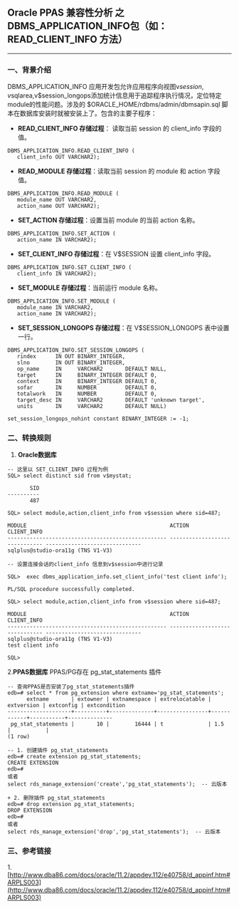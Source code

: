 ## Oracle PPAS 兼容性分析 之  DBMS_APPLICATION_INFO包（如：READ_CLIENT_INFO 方法）
---

### 一、背景介绍
DBMS_APPLICATION_INFO 应用开发包允许应用程序向视图v$session,v$sqlarea,v$session_longops添加统计信息用于追踪程序执行情况，定位特定module的性能问题。涉及的 $ORACLE_HOME/rdbms/admin/dbmsapin.sql 脚本在数据库安装时就被安装上了。包含的主要子程序：

+ **READ_CLIENT_INFO 存储过程**： 读取当前 session 的 client_info 字段的值。
```
DBMS_APPLICATION_INFO.READ_CLIENT_INFO (
   client_info OUT VARCHAR2); 
```
+ **READ_MODULE 存储过程**：读取当前 session 的 module 和 action 字段值。
```
DBMS_APPLICATION_INFO.READ_MODULE ( 
   module_name OUT VARCHAR2, 
   action_name OUT VARCHAR2); 
```
+ **SET_ACTION 存储过程**：设置当前 module 的当前 action 名称。
```
DBMS_APPLICATION_INFO.SET_ACTION (
   action_name IN VARCHAR2); 
```
+ **SET_CLIENT_INFO 存储过程**：在 V$SESSION 设置 client_info 字段。
```
DBMS_APPLICATION_INFO.SET_CLIENT_INFO (
   client_info IN VARCHAR2); 
```
+ **SET_MODULE 存储过程**：当前运行 module 名称。
```
DBMS_APPLICATION_INFO.SET_MODULE ( 
   module_name IN VARCHAR2, 
   action_name IN VARCHAR2); 
```
+ **SET_SESSION_LONGOPS 存储过程**：在 V$SESSION_LONGOPS 表中设置一行。
```
DBMS_APPLICATION_INFO.SET_SESSION_LONGOPS (
   rindex      IN OUT BINARY_INTEGER,
   slno        IN OUT BINARY_INTEGER,
   op_name     IN     VARCHAR2       DEFAULT NULL,
   target      IN     BINARY_INTEGER DEFAULT 0,
   context     IN     BINARY_INTEGER DEFAULT 0,
   sofar       IN     NUMBER         DEFAULT 0,
   totalwork   IN     NUMBER         DEFAULT 0,
   target_desc IN     VARCHAR2       DEFAULT 'unknown target',
   units       IN     VARCHAR2       DEFAULT NULL)  

set_session_longops_nohint constant BINARY_INTEGER := -1;
```

### 二、转换规则
1. **Oracle数据库**
```
-- 这里以 SET_CLIENT_INFO 过程为例
SQL> select distinct sid from v$mystat;

       SID
----------
       487

SQL> select module,action,client_info from v$session where sid=487;

MODULE                                             ACTION                         CLIENT_INFO
-------------------------------------------------- ------------------------------ ------------------------------
sqlplus@studio-ora11g (TNS V1-V3)

-- 设置连接会话的client_info 信息到v$session中进行记录

SQL>  exec dbms_application_info.set_client_info('test client info');

PL/SQL procedure successfully completed.

SQL> select module,action,client_info from v$session where sid=487;

MODULE                                             ACTION                         CLIENT_INFO
-------------------------------------------------- ------------------------------ ------------------------------
sqlplus@studio-ora11g (TNS V1-V3)                                                 test client info

SQL> 
```
2.**PPAS数据库**
PPAS/PG存在 pg_stat_statements 插件

```
-- 查询PPAS是否安装了pg_stat_statements插件
edb=# select * from pg_extension where extname='pg_stat_statements';
      extname       | extowner | extnamespace | extrelocatable | extversion | extconfig | extcondition 
--------------------+----------+--------------+----------------+------------+-----------+--------------
 pg_stat_statements |       10 |        16444 | t              | 1.5        |           | 
(1 row)

-- 1. 创建插件 pg_stat_statements
edb=# create extension pg_stat_statements;
CREATE EXTENSION
edb=# 
或者
select rds_manage_extension('create','pg_stat_statements');  -- 云版本

+ 2. 删除插件 pg_stat_statements
edb=# drop extension pg_stat_statements;
DROP EXTENSION
edb=# 
或者
select rds_manage_extension('drop','pg_stat_statements');  -- 云版本

```

### 三、参考链接
1.[http://www.dba86.com/docs/oracle/11.2/appdev.112/e40758/d_appinf.htm#ARPLS003](http://www.dba86.com/docs/oracle/11.2/appdev.112/e40758/d_appinf.htm#ARPLS003)
